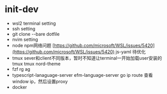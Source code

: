 # init-dev
- wsl2 terminal setting
- ssh setting
- git clone --bare dotfile
- nvim setting
- node npm网络问题 [https://github.com/microsoft/WSL/issues/5420](https://github.com/microsoft/WSL/issues/5420)
  js-yaml 待优化
- tmux sever和client不同版本，暂时不知道让terminal一开始加载user安装的tmux
  tmux nord-theme
- fzf rg ag
- typescript-lanaguage-server efm-language-server go
  ip route 查看window ip，然后设置proxy
- docker
